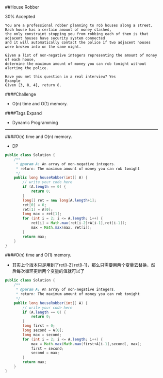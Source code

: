 ##House Robber

30% Accepted

	You are a professional robber planning to rob houses along a street.
    Each house has a certain amount of money stashed,
    the only constraint stopping you from robbing each of them is that adjacent houses have security system connected
    and it will automatically contact the police if two adjacent houses were broken into on the same night.

	Given a list of non-negative integers representing the amount of money of each house,
    determine the maximum amount of money you can rob tonight without alerting the police.

	Have you met this question in a real interview? Yes
	Example
	Given [3, 8, 4], return 8.

####Challenge
- O(n) time and O(1) memory.

####Tags Expand
- Dynamic Programming

----

####O(n) time and O(n) memory.
- DP

```java
public class Solution {
    /**
     * @param A: An array of non-negative integers.
     * return: The maximum amount of money you can rob tonight
     */
    public long houseRobber(int[] A) {
        // write your code here
        if (A.length == 0) {
            return 0;
        }
        long[] ret = new long[A.length+1];
        ret[0] = 0;
        ret[1] = A[0];
        long max = ret[1];
        for (int i = 2; i <= A.length; i++) {
            ret[i] = Math.max(ret[i-2]+A[i-1],ret[i-1]);
            max = Math.max(max, ret[i]);
        }
        return max;
    }
}

```

####O(n) time and O(1) memory.
- 其实上个版本只是用到了ret[i-2] ret[i-1]，那么只需要用两个变量去替换，然后每次循环更新两个变量的值就可以了

```java
public class Solution {
    /**
     * @param A: An array of non-negative integers.
     * return: The maximum amount of money you can rob tonight
     */
    public long houseRobber(int[] A) {
        // write your code here
        if (A.length == 0) {
            return 0;
        }
        long first = 0;
        long second = A[0];
        long max = second;
        for (int i = 2; i <= A.length; i++) {
            max = Math.max(Math.max(first+A[i-1],second), max);
            first = second;
            second = max;
        }
        return max;
    }
}

```
